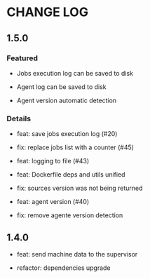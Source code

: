 
# CHANGE LOG

## 1.5.0

### Featured


* Jobs execution log can be saved to disk


* Agent log can be saved to disk


* Agent version automatic detection


### Details


* feat: save jobs execution log (#20)


* fix: replace jobs list with a counter (#45)


* feat: logging to file (#43)


* feat: Dockerfile deps and utils unified


* fix: sources version was not being returned


* feat: agent version (#40)


* fix: remove agente version detection


## 1.4.0

* feat: send machine data to the supervisor


* refactor: dependencies upgrade


